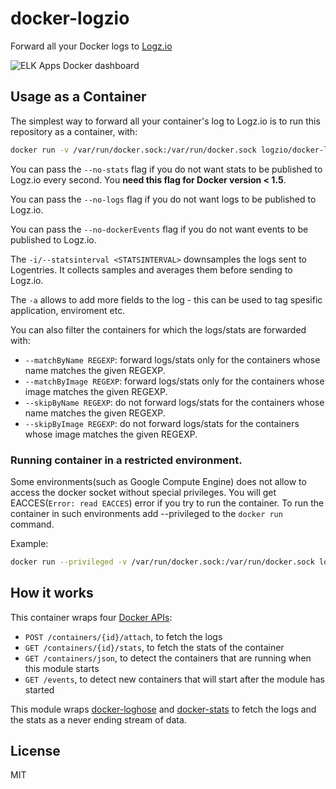 # docker-logzio

Forward all your Docker logs to [Logz.io](http://logz.io)

![ELK Apps Docker dashboard](https://raw.githubusercontent.com/logzio/docker-logzio/master/Docker-DashBoard.png)


## Usage as a Container

The simplest way to forward all your container's log to Logz.io is to
run this repository as a container, with:

```sh
docker run -v /var/run/docker.sock:/var/run/docker.sock logzio/docker-logzio -t <TOKEN> -j -a application=myapp
```

You can pass the `--no-stats` flag if you do not want stats to be
published to Logz.io every second. You __need this flag for Docker
version < 1.5__.

You can pass the `--no-logs` flag if you do not want logs to be published to Logz.io.

You can pass the `--no-dockerEvents` flag if you do not want events to be
published to Logz.io.

The `-i/--statsinterval <STATSINTERVAL>` downsamples the logs sent to Logentries. It collects samples and averages them before sending to Logz.io.

The `-a` allows to add more fields to the log - this can be used to tag spesific application, enviroment etc. 

You can also filter the containers for which the logs/stats are
forwarded with:

* `--matchByName REGEXP`: forward logs/stats only for the containers whose name matches the given REGEXP.
* `--matchByImage REGEXP`: forward logs/stats only for the containers whose image matches the given REGEXP.
* `--skipByName REGEXP`: do not forward logs/stats for the containers whose name matches the given REGEXP.
* `--skipByImage REGEXP`: do not forward logs/stats for the containers whose image matches the given REGEXP.

### Running container in a restricted environment.
Some environments(such as Google Compute Engine) does not allow to access the docker socket without special privileges. You will get EACCES(`Error: read EACCES`) error if you try to run the container.
To run the container in such environments add --privileged to the `docker run` command.

Example:
```sh
docker run --privileged -v /var/run/docker.sock:/var/run/docker.sock logzio/docker-logzio -t <TOKEN> -j -a application=myapp
```

## How it works

This container wraps four [Docker
APIs](https://docs.docker.com/reference/api/docker_remote_api_v1.17/):

* `POST /containers/{id}/attach`, to fetch the logs
* `GET /containers/{id}/stats`, to fetch the stats of the container
* `GET /containers/json`, to detect the containers that are running when
  this module starts
* `GET /events`, to detect new containers that will start after the
  module has started

This module wraps
[docker-loghose](https://github.com/mcollina/docker-loghose) and
[docker-stats](https://github.com/pelger/docker-stats) to fetch the logs
and the stats as a never ending stream of data.

## License

MIT
